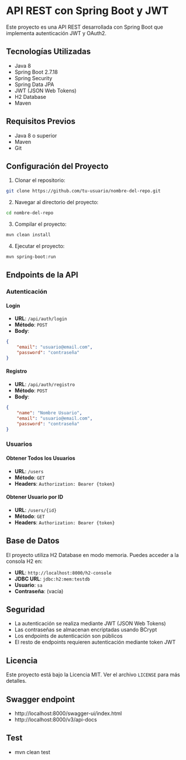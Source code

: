 # API REST con Spring Boot y JWT

Este proyecto es una API REST desarrollada con Spring Boot que implementa autenticación JWT y OAuth2.

## Tecnologías Utilizadas

- Java 8
- Spring Boot 2.7.18
- Spring Security
- Spring Data JPA
- JWT (JSON Web Tokens)
- H2 Database
- Maven

## Requisitos Previos

- Java 8 o superior
- Maven
- Git

## Configuración del Proyecto

1. Clonar el repositorio:
```bash
git clone https://github.com/tu-usuario/nombre-del-repo.git
```

2. Navegar al directorio del proyecto:
```bash
cd nombre-del-repo
```

3. Compilar el proyecto:
```bash
mvn clean install
```

4. Ejecutar el proyecto:
```bash
mvn spring-boot:run
```

## Endpoints de la API

### Autenticación

#### Login
- **URL**: `/api/auth/login`
- **Método**: `POST`
- **Body**:
```json
{
    "email": "usuario@email.com",
    "password": "contraseña"
}
```

#### Registro
- **URL**: `/api/auth/registro`
- **Método**: `POST`
- **Body**:
```json
{
    "name": "Nombre Usuario",
    "email": "usuario@email.com",
    "password": "contraseña"
}
```

### Usuarios

#### Obtener Todos los Usuarios
- **URL**: `/users`
- **Método**: `GET`
- **Headers**: `Authorization: Bearer {token}`

#### Obtener Usuario por ID
- **URL**: `/users/{id}`
- **Método**: `GET`
- **Headers**: `Authorization: Bearer {token}`

## Base de Datos

El proyecto utiliza H2 Database en modo memoria. Puedes acceder a la consola H2 en:
- **URL**: `http://localhost:8000/h2-console`
- **JDBC URL**: `jdbc:h2:mem:testdb`
- **Usuario**: `sa`
- **Contraseña**: (vacía)

## Seguridad

- La autenticación se realiza mediante JWT (JSON Web Tokens)
- Las contraseñas se almacenan encriptadas usando BCrypt
- Los endpoints de autenticación son públicos
- El resto de endpoints requieren autenticación mediante token JWT

## Licencia

Este proyecto está bajo la Licencia MIT. Ver el archivo `LICENSE` para más detalles. 

## Swagger endpoint

- http://localhost:8000/swagger-ui/index.html
- http://localhost:8000/v3/api-docs

## Test 

- mvn clean test

